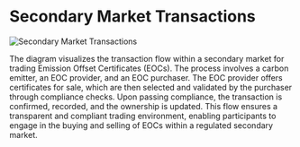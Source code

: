 # Secondary Market Transactions

![Secondary Market Transactions](file-JgD9OKNe78Rilknk7S5iLTS7)

The diagram visualizes the transaction flow within a secondary market for trading Emission Offset Certificates (EOCs). The process involves a carbon emitter, an EOC provider, and an EOC purchaser. The EOC provider offers certificates for sale, which are then selected and validated by the purchaser through compliance checks. Upon passing compliance, the transaction is confirmed, recorded, and the ownership is updated. This flow ensures a transparent and compliant trading environment, enabling participants to engage in the buying and selling of EOCs within a regulated secondary market.
